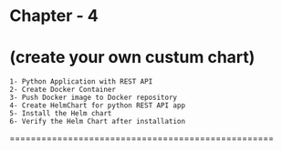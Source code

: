# Chapter - 4
# (create your own custum chart)
```
1- Python Application with REST API
2- Create Docker Container
3- Push Docker image to Docker repository
4- Create HelmChart for python REST API app
5- Install the Helm chart
6- Verify the Helm Chart after installation
```
==================================================

